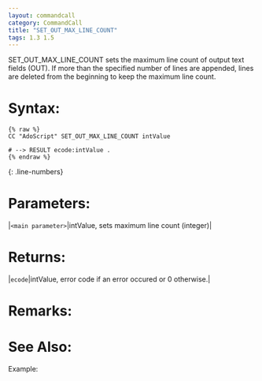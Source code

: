 ```yaml
---
layout: commandcall
category: CommandCall
title: "SET_OUT_MAX_LINE_COUNT"
tags: 1.3 1.5
---
```


SET_OUT_MAX_LINE_COUNT sets the maximum line count of output text fields  (OUT). If more than the specified number of lines are appended, lines are deleted from the beginning to keep the maximum line count.

# Syntax:  

```adoscript
{% raw %}
CC "AdoScript" SET_OUT_MAX_LINE_COUNT intValue

# --> RESULT ecode:intValue .
{% endraw %}
```
{: .line-numbers}

# Parameters:  

|`<main parameter>`|intValue, sets maximum line count (integer)|

# Returns:  

|`ecode`|intValue, error code if an error occured or 0 otherwise.|

# Remarks:



# See Also:  



Example:

